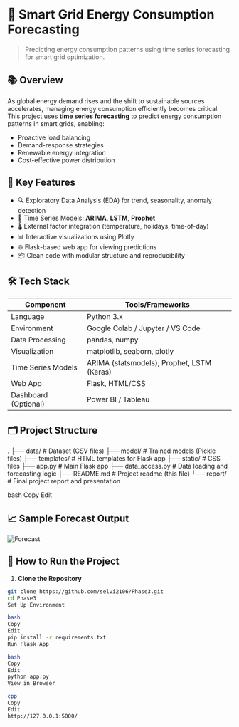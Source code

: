 
# 🔌 Smart Grid Energy Consumption Forecasting

> Predicting energy consumption patterns using time series forecasting for smart grid optimization.

## 📚 Overview

As global energy demand rises and the shift to sustainable sources accelerates, managing energy consumption efficiently becomes critical. This project uses **time series forecasting** to predict energy consumption patterns in smart grids, enabling:

- Proactive load balancing
- Demand-response strategies
- Renewable energy integration
- Cost-effective power distribution

## 🧠 Key Features

- 🔍 Exploratory Data Analysis (EDA) for trend, seasonality, anomaly detection
- 🔄 Time Series Models: **ARIMA**, **LSTM**, **Prophet**
- 🌡️ External factor integration (temperature, holidays, time-of-day)
- 📊 Interactive visualizations using Plotly
- 🌐 Flask-based web app for viewing predictions
- 📦 Clean code with modular structure and reproducibility

## 🛠️ Tech Stack

| Component            | Tools/Frameworks                        |
|----------------------|-----------------------------------------|
| Language             | Python 3.x                              |
| Environment          | Google Colab / Jupyter / VS Code        |
| Data Processing      | pandas, numpy                           |
| Visualization        | matplotlib, seaborn, plotly             |
| Time Series Models   | ARIMA (statsmodels), Prophet, LSTM (Keras) |
| Web App              | Flask, HTML/CSS                         |
| Dashboard (Optional) | Power BI / Tableau                      |

## 🗂️ Project Structure

.
├── data/ # Dataset (CSV files)
├── model/ # Trained models (Pickle files)
├── templates/ # HTML templates for Flask app
├── static/ # CSS files
├── app.py # Main Flask app
├── data_access.py # Data loading and forecasting logic
├── README.md # Project readme (this file)
└── report/ # Final project report and presentation

bash
Copy
Edit

## 📈 Sample Forecast Output

![Forecast](static/sample_forecast.png)

## 🚀 How to Run the Project

1. **Clone the Repository**
```bash
git clone https://github.com/selvi2106/Phase3.git
cd Phase3
Set Up Environment

bash
Copy
Edit
pip install -r requirements.txt
Run Flask App

bash
Copy
Edit
python app.py
View in Browser

cpp
Copy
Edit
http://127.0.0.1:5000/
